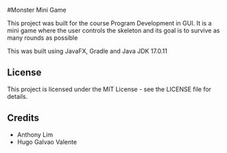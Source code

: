 #Monster Mini Game

This project was built for the course Program Development in GUI. It is a mini game
where the user controls the skeleton and its goal is to survive as many rounds as possible

This was built using JavaFX, Gradle and Java JDK 17.0.11

## License
This project is licensed under the MIT License - see the LICENSE file for details.

## Credits 
- Anthony Lim
- Hugo Galvao Valente
